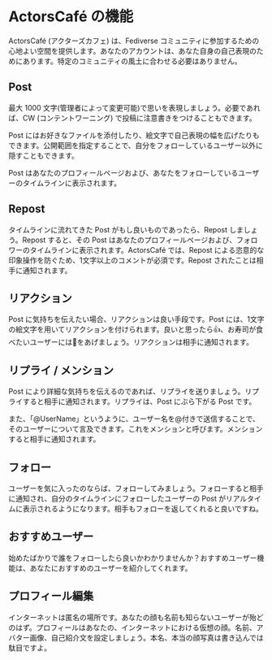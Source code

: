 # ActorsCafé の機能

ActorsCafé (アクターズカフェ) は、Fediverse コミュニティに参加するための心地よい空間を提供します。あなたのアカウントは、あなた自身の自己表現のためにあります。特定のコミュニティの風土に合わせる必要はありません。

## Post

最大 1000 文字(管理者によって変更可能)で思いを表現しましょう。必要であれば、CW (コンテントワーニング) で投稿に注意書きをつけることもできます。

Post にはお好きなファイルを添付したり、絵文字で自己表現の幅を広げたりもできます。公開範囲を指定することで、自分をフォローしているユーザー以外に隠すこともできます。

Post はあなたのプロフィールページおよび、あなたをフォローしているユーザーのタイムラインに表示されます。

## Repost

タイムラインに流れてきた Post がもし良いものであったら、Repost しましょう。Repost すると、その Post はあなたのプロフィールページおよび、フォロワーのタイムラインに表示されます。ActorsCafé では、Repost による恣意的な印象操作を防ぐため、1文字以上のコメントが必須です。Repost されたことは相手に通知されます。

## リアクション

Post に気持ちを伝えたい場合、リアクションは良い手段です。Post には、1文字の絵文字を用いてリアクションを付けられます。良いと思ったら👍、お寿司が食べたいユーザーには🍣をあげましょう。リアクションは相手に通知されます。

## リプライ / メンション

Post により詳細な気持ちを伝えるのであれば、リプライを送りましょう。リプライすると相手に通知されます。リプライは、Post にぶら下がる Post です。

また、「@UserName」というように、ユーザー名を@付きで送信することで、そのユーザーについて言及できます。これをメンションと呼びます。メンションすると相手に通知されます。

## フォロー

ユーザーを気に入ったのならば、フォローしてみましょう。フォローすると相手に通知され、自分のタイムラインにフォローしたユーザーの Post がリアルタイムに表示されるようになります。相手もフォローを返してくれると良いですね。

## おすすめユーザー

始めたばかりで誰をフォローしたら良いかわかりませんか？おすすめユーザー機能は、あなたにおすすめのユーザーを紹介してくれます。

## プロフィール編集

インターネットは匿名の場所です。あなたの顔も名前も知らないユーザーが殆どのはず。プロフィールはあなたの、インターネットにおける仮想の顔。名前、アバター画像、自己紹介文を設定しましょう。本名、本当の顔写真は書き込んでは駄目ですよ。
